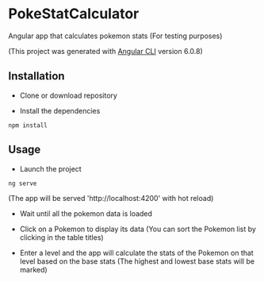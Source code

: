 # PokeStatCalculator

Angular app that calculates pokemon stats (For testing purposes)

(This project was generated with [Angular CLI](https://github.com/angular/angular-cli) version 6.0.8)

## Installation
- Clone or download repository

- Install the dependencies

```
npm install
```

## Usage
- Launch the project

```
ng serve
```

(The app will be served 'http://localhost:4200' with hot reload)

- Wait until all the pokemon data is loaded

- Click on a Pokemon to display its data (You can sort the Pokemon list by clicking in the table titles)

- Enter a level and the app will calculate the stats of the Pokemon on that level based on the base stats
(The highest and lowest base stats will be marked)